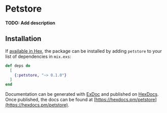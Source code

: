 # Petstore

**TODO: Add description**

## Installation

If [available in Hex](https://hex.pm/docs/publish), the package can be installed
by adding `petstore` to your list of dependencies in `mix.exs`:

```elixir
def deps do
  [
    {:petstore, "~> 0.1.0"}
  ]
end
```

Documentation can be generated with [ExDoc](https://github.com/elixir-lang/ex_doc)
and published on [HexDocs](https://hexdocs.pm). Once published, the docs can
be found at [https://hexdocs.pm/petstore](https://hexdocs.pm/petstore).

